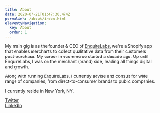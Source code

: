 ```yaml
---
title: About
date: 2020-07-21T01:47:30.474Z
permalink: /about/index.html
eleventyNavigation:
  key: About
  order: 1
---
```

My main gig is as the founder & CEO of [EnquireLabs](https://enquirelabs.com/), we're a Shopify app that enables merchants to collect qualitative data from their customers post-purchase. My career in ecommerce started a decade ago. Up until EnquireLabs, I was on the merchant (brand) side, leading all things digital and growth.

Along with running EnquireLabs, I currently advise and consult for wide range of companies, from direct-to-consumer brands to public companies. 

I currently reside in New York, NY. 

[Twitter](https://www.linkedin.com/in/mattrbahr/)\
[LinkedIn](https://www.linkedin.com/in/matthewbahr/)
